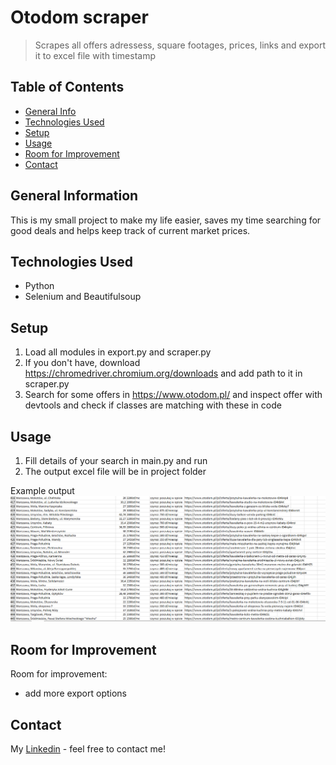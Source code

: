 # Otodom scraper
> Scrapes all offers adressess, square footages, prices, links and export it to excel file with timestamp
## Table of Contents
* [General Info](#general-information)
* [Technologies Used](#technologies-used)
* [Setup](#setup)
* [Usage](#usage)
* [Room for Improvement](#room-for-improvement)
* [Contact](#contact)


## General Information
This is my small project to make my life easier, saves my time searching for good deals and helps keep track of current market prices.


## Technologies Used
- Python
- Selenium and Beautifulsoup


## Setup
1. Load all modules in export.py and scraper.py
2. If you don't have, download https://chromedriver.chromium.org/downloads and add path to it in scraper.py
3. Search for some offers in https://www.otodom.pl/ and inspect offer with devtools and check if classes are matching with these in code

## Usage
1. Fill details of your search in main.py and run
2. The output excel file will be in project folder

Example output  
![Example screenshot](./example_output.PNG)  


## Room for Improvement
Room for improvement:
- add more export options


## Contact
My [Linkedin](https://www.linkedin.com/in/stanislawszopa/) - feel free to contact me!
